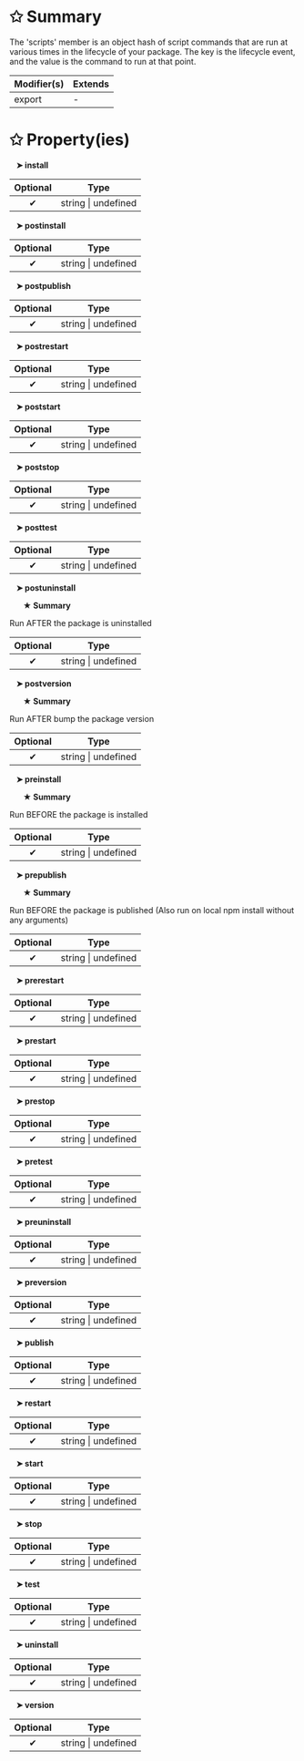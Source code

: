 # &#10025; Summary

The 'scripts' member is an object hash of script commands that are run at various times
in the lifecycle of your package. The key is the lifecycle event, and the value is the
command to run at that point.

| Modifier(s)                            | Extends                                    |
|----------------------------------------|--------------------------------------------|
| export | - |

# &#10025; Property(ies)

&nbsp;&nbsp; **&#10148; install**

| Optional                           | Type                         |
|:----------------------------------:|------------------------------|
| ✔ | string &#124; undefined |

&nbsp;&nbsp; **&#10148; postinstall**

| Optional                           | Type                         |
|:----------------------------------:|------------------------------|
| ✔ | string &#124; undefined |

&nbsp;&nbsp; **&#10148; postpublish**

| Optional                           | Type                         |
|:----------------------------------:|------------------------------|
| ✔ | string &#124; undefined |

&nbsp;&nbsp; **&#10148; postrestart**

| Optional                           | Type                         |
|:----------------------------------:|------------------------------|
| ✔ | string &#124; undefined |

&nbsp;&nbsp; **&#10148; poststart**

| Optional                           | Type                         |
|:----------------------------------:|------------------------------|
| ✔ | string &#124; undefined |

&nbsp;&nbsp; **&#10148; poststop**

| Optional                           | Type                         |
|:----------------------------------:|------------------------------|
| ✔ | string &#124; undefined |

&nbsp;&nbsp; **&#10148; posttest**

| Optional                           | Type                         |
|:----------------------------------:|------------------------------|
| ✔ | string &#124; undefined |

&nbsp;&nbsp; **&#10148; postuninstall**

&nbsp;&nbsp;&nbsp;&nbsp;&nbsp; **&#9733; Summary**

Run AFTER the package is uninstalled

| Optional                           | Type                         |
|:----------------------------------:|------------------------------|
| ✔ | string &#124; undefined |

&nbsp;&nbsp; **&#10148; postversion**

&nbsp;&nbsp;&nbsp;&nbsp;&nbsp; **&#9733; Summary**

Run AFTER bump the package version

| Optional                           | Type                         |
|:----------------------------------:|------------------------------|
| ✔ | string &#124; undefined |

&nbsp;&nbsp; **&#10148; preinstall**

&nbsp;&nbsp;&nbsp;&nbsp;&nbsp; **&#9733; Summary**

Run BEFORE the package is installed

| Optional                           | Type                         |
|:----------------------------------:|------------------------------|
| ✔ | string &#124; undefined |

&nbsp;&nbsp; **&#10148; prepublish**

&nbsp;&nbsp;&nbsp;&nbsp;&nbsp; **&#9733; Summary**

Run BEFORE the package is published (Also run on local npm install without any arguments)

| Optional                           | Type                         |
|:----------------------------------:|------------------------------|
| ✔ | string &#124; undefined |

&nbsp;&nbsp; **&#10148; prerestart**

| Optional                           | Type                         |
|:----------------------------------:|------------------------------|
| ✔ | string &#124; undefined |

&nbsp;&nbsp; **&#10148; prestart**

| Optional                           | Type                         |
|:----------------------------------:|------------------------------|
| ✔ | string &#124; undefined |

&nbsp;&nbsp; **&#10148; prestop**

| Optional                           | Type                         |
|:----------------------------------:|------------------------------|
| ✔ | string &#124; undefined |

&nbsp;&nbsp; **&#10148; pretest**

| Optional                           | Type                         |
|:----------------------------------:|------------------------------|
| ✔ | string &#124; undefined |

&nbsp;&nbsp; **&#10148; preuninstall**

| Optional                           | Type                         |
|:----------------------------------:|------------------------------|
| ✔ | string &#124; undefined |

&nbsp;&nbsp; **&#10148; preversion**

| Optional                           | Type                         |
|:----------------------------------:|------------------------------|
| ✔ | string &#124; undefined |

&nbsp;&nbsp; **&#10148; publish**

| Optional                           | Type                         |
|:----------------------------------:|------------------------------|
| ✔ | string &#124; undefined |

&nbsp;&nbsp; **&#10148; restart**

| Optional                           | Type                         |
|:----------------------------------:|------------------------------|
| ✔ | string &#124; undefined |

&nbsp;&nbsp; **&#10148; start**

| Optional                           | Type                         |
|:----------------------------------:|------------------------------|
| ✔ | string &#124; undefined |

&nbsp;&nbsp; **&#10148; stop**

| Optional                           | Type                         |
|:----------------------------------:|------------------------------|
| ✔ | string &#124; undefined |

&nbsp;&nbsp; **&#10148; test**

| Optional                           | Type                         |
|:----------------------------------:|------------------------------|
| ✔ | string &#124; undefined |

&nbsp;&nbsp; **&#10148; uninstall**

| Optional                           | Type                         |
|:----------------------------------:|------------------------------|
| ✔ | string &#124; undefined |

&nbsp;&nbsp; **&#10148; version**

| Optional                           | Type                         |
|:----------------------------------:|------------------------------|
| ✔ | string &#124; undefined |